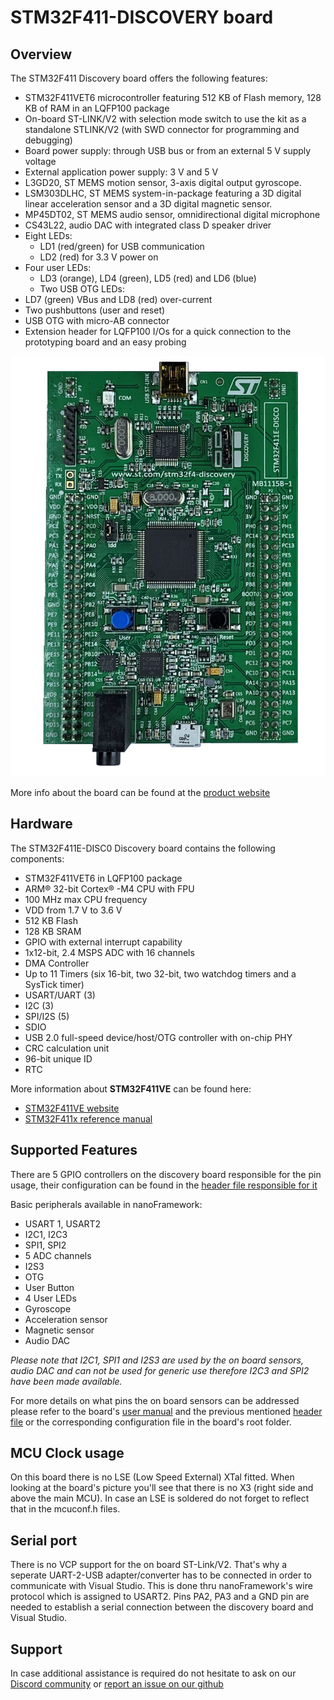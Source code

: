 # **STM32F411-DISCOVERY board**

## <span style="font-size:1em;">Overview</span>

The STM32F411 Discovery board offers the following features:
* STM32F411VET6 microcontroller featuring 512 KB of Flash memory, 128 KB of RAM in an LQFP100 package
* On-board ST-LINK/V2 with selection mode switch to use the kit as a standalone STLINK/V2 (with SWD connector for programming and debugging)
* Board power supply: through USB bus or from an external 5 V supply voltage
* External application power supply: 3 V and 5 V
* L3GD20, ST MEMS motion sensor, 3-axis digital output gyroscope.
* LSM303DLHC, ST MEMS system-in-package featuring a 3D digital linear acceleration sensor and a 3D digital magnetic sensor.
* MP45DT02, ST MEMS audio sensor, omnidirectional digital microphone
* CS43L22, audio DAC with integrated class D speaker driver
* Eight LEDs:
  - LD1 (red/green) for USB communication
  - LD2 (red) for 3.3 V power on
* Four user LEDs:
  - LD3 (orange), LD4 (green), LD5 (red) and LD6 (blue)
  - Two USB OTG LEDs:
* LD7 (green) VBus and LD8 (red) over-current
* Two pushbuttons (user and reset)
* USB OTG with micro-AB connector
* Extension header for LQFP100 I/Os for a quick connection to the prototyping board and an easy probing

![STM32F411E-DISC0](https://github.com/nanoframework/nf-Community-Targets/blob/master/CMSIS-OS/ChibiOS/ST_STM32F411_DISCOVERY/resources/STM32F411E-DISC0.jpg)

More info about the board can be found at the [product website](http://www.st.com/en/evaluation-tools/32f411ediscovery.html)


## <span style="font-size:1em;">Hardware</span>

The STM32F411E-DISC0 Discovery board contains the following components:
* STM32F411VET6 in LQFP100 package
* ARM® 32-bit Cortex® -M4 CPU with FPU
* 100 MHz max CPU frequency
* VDD from 1.7 V to 3.6 V
* 512 KB Flash
* 128 KB SRAM
* GPIO with external interrupt capability
* 1x12-bit, 2.4 MSPS ADC with 16 channels
* DMA Controller
* Up to 11 Timers (six 16-bit, two 32-bit, two watchdog timers and a SysTick timer)
* USART/UART (3)
* I2C (3)
* SPI/I2S (5)
* SDIO
* USB 2.0 full-speed device/host/OTG controller with on-chip PHY
* CRC calculation unit
* 96-bit unique ID
* RTC

More information about **STM32F411VE** can be found here:
* [STM32F411VE website](http://www.st.com/en/microcontrollers/stm32f411ve.html)
* [STM32F411x reference manual](http://www.st.com/resource/en/reference_manual/dm00119316.pdf)


## <span style="font-size:1em;">Supported Features</span>

There are 5 GPIO controllers on the discovery board responsible for the pin usage, their configuration can be found in the [header file responsible for it](board.h)

<span style="font-size:1em;">Basic peripherals available in nanoFramework:</span>

* USART 1, USART2
* I2C1, I2C3
* SPI1, SPI2
* 5 ADC channels
* I2S3
* OTG 
* User Button
* 4 User LEDs
* Gyroscope 
* Acceleration sensor
* Magnetic sensor
* Audio DAC

*Please note that I2C1, SPI1 and I2S3 are used by the on board sensors, audio DAC and can not be used for generic use therefore I2C3 and SPI2 have been made available.*

For more details on what pins the on board sensors can be addressed please refer to the board's [user manual](http://www.st.com/resource/en/user_manual/dm00148985.pdf) and the previous mentioned [header file](board.h) or the corresponding configuration file in the board's root folder.

## <span style="font-size:1em;">MCU Clock usage</span>

On this board there is no LSE (Low Speed External) XTal fitted. When looking at the board's picture you'll see that there is no X3 (right side and above the main MCU). In case an LSE is soldered do not forget to reflect that in the mcuconf.h files. 

## <span style="font-size:1em;">Serial port</span>

There is no VCP support for the on board ST-Link/V2. That's why a seperate UART-2-USB adapter/converter has to be connected in order to communicate with Visual Studio. This is done thru nanoFramework's wire protocol which is assigned to USART2. Pins PA2, PA3 and a GND pin are needed to establish a serial connection between the discovery board and Visual Studio. 

## <span style="font-size:1em;">Support</span>

In case additional assistance is required do not hesitate to ask on our [Discord community](https://discord.gg/gCyBu8T) or [report an issue on our github](https://github.com/nanoframework/Home/issues)
